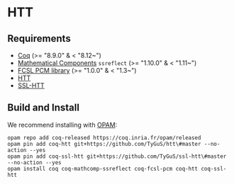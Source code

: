 # HTT

## Requirements

- [Coq](https://coq.inria.fr/) (>= "8.9.0" & < "8.12~")
- [Mathematical Components](http://math-comp.github.io/math-comp/) `ssreflect` (>= "1.10.0" & < "1.11~")
- [FCSL PCM library](https://github.com/imdea-software/fcsl-pcm) (>= "1.0.0" & < "1.3~")
- [HTT](https://github.com/TyGuS/htt)
- [SSL-HTT](https://github.com/TyGuS/ssl-htt)

## Build and Install

We recommend installing with [OPAM](https://opam.ocaml.org/doc/Install.html):

```
opam repo add coq-released https://coq.inria.fr/opam/released
opam pin add coq-htt git+https://github.com/TyGuS/htt\#master --no-action --yes
opam pin add coq-ssl-htt git+https://github.com/TyGuS/ssl-htt\#master --no-action --yes
opam install coq coq-mathcomp-ssreflect coq-fcsl-pcm coq-htt coq-ssl-htt
```
